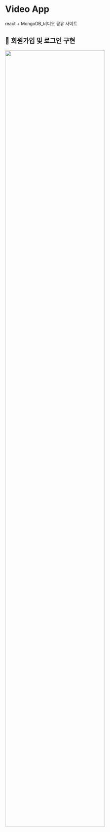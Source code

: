 # Video App
react + MongoDB_비디오 공유 사이트


## 🔑 회원가입 및 로그인 구현
<img width="80%" src="https://github.com/pie-suhee/portfolio/assets/120539985/9a09a480-4159-4973-ac07-c899bbb50a67">

